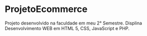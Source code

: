 # ProjetoEcommerce

Projeto desenvolvido na faculdade em meu 2° Semestre. Displina Desenvolvimento WEB em HTML 5, CSS, JavaScript e PHP.
